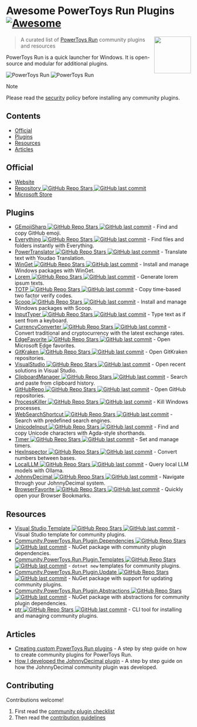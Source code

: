 # Awesome PowerToys Run Plugins [![Awesome](https://awesome.re/badge.svg)](https://awesome.re)<!-- omit in toc -->

<!--lint disable double-link-->
[<img src="https://github.com/hlaueriksson/awesome-powertoys-run-plugins/raw/main/powertoys-logo.png" align="right" width="100">](https://learn.microsoft.com/en-us/windows/powertoys/run)

> A curated list of [PowerToys Run](https://learn.microsoft.com/en-us/windows/powertoys/run) community plugins and resources
<!--lint enable double-link-->

PowerToys Run is a quick launcher for Windows. It is open-source and modular for additional plugins.

![PowerToys Run](https://github.com/hlaueriksson/awesome-powertoys-run-plugins/raw/main/launcher-dark.png)
![PowerToys Run](https://github.com/hlaueriksson/awesome-powertoys-run-plugins/raw/main/launcher-light.png)

<!--lint disable no-undefined-references-->
> [!NOTE]
> Please read the [security](security.md) policy before installing any community plugins.
<!--lint enable no-undefined-references-->

## Contents

- [Official](#official)
- [Plugins](#plugins)
- [Resources](#resources)
- [Articles](#articles)

## Official

- [Website](https://learn.microsoft.com/en-us/windows/powertoys/run)
- [Repository ![GitHub Repo Stars](https://img.shields.io/github/stars/microsoft/PowerToys) ![GitHub last commit](https://img.shields.io/github/last-commit/microsoft/PowerToys)](https://github.com/microsoft/PowerToys)
- [Microsoft Store](https://apps.microsoft.com/detail/xp89dcgq3k6vld)

## Plugins

- [GEmojiSharp ![GitHub Repo Stars](https://img.shields.io/github/stars/hlaueriksson/GEmojiSharp) ![GitHub last commit](https://img.shields.io/github/last-commit/hlaueriksson/GEmojiSharp)](https://github.com/hlaueriksson/GEmojiSharp#gemojisharppowertoysrun) - Find and copy GitHub emoji.
- [Everything ![GitHub Repo Stars](https://img.shields.io/github/stars/lin-ycv/EverythingPowerToys) ![GitHub last commit](https://img.shields.io/github/last-commit/lin-ycv/EverythingPowerToys)](https://github.com/lin-ycv/EverythingPowerToys) - Find files and folders instantly with Everything.
- [PowerTranslator ![GitHub Repo Stars](https://img.shields.io/github/stars/N0I0C0K/PowerTranslator) ![GitHub last commit](https://img.shields.io/github/last-commit/N0I0C0K/PowerTranslator)](https://github.com/N0I0C0K/PowerTranslator) - Translate text with Youdao Translation.
- [WinGet ![GitHub Repo Stars](https://img.shields.io/github/stars/bostrot/PowerToysRunPluginWinget) ![GitHub last commit](https://img.shields.io/github/last-commit/bostrot/PowerToysRunPluginWinget)](https://github.com/bostrot/PowerToysRunPluginWinget) - Install and manage Windows packages with WinGet.
- [Lorem ![GitHub Repo Stars](https://img.shields.io/github/stars/dxn-9/prun-lorem) ![GitHub last commit](https://img.shields.io/github/last-commit/dxn-9/prun-lorem)](https://github.com/dxn-9/prun-lorem) - Generate lorem ipsum texts.
- [TOTP ![GitHub Repo Stars](https://img.shields.io/github/stars/KawaiiZapic/PowertoysRunTOTP) ![GitHub last commit](https://img.shields.io/github/last-commit/KawaiiZapic/PowertoysRunTOTP)](https://github.com/KawaiiZapic/PowertoysRunTOTP) - Copy time-based two factor verify codes.
- [Scoop ![GitHub Repo Stars](https://img.shields.io/github/stars/Quriz/PowerToysRunScoop) ![GitHub last commit](https://img.shields.io/github/last-commit/Quriz/PowerToysRunScoop)](https://github.com/Quriz/PowerToysRunScoop) - Install and manage Windows packages with Scoop.
- [InputTyper ![GitHub Repo Stars](https://img.shields.io/github/stars/CoreyHayward/PowerToys-Run-InputTyper) ![GitHub last commit](https://img.shields.io/github/last-commit/CoreyHayward/PowerToys-Run-InputTyper)](https://github.com/CoreyHayward/PowerToys-Run-InputTyper) - Type text as if sent from a keyboard.
- [CurrencyConverter ![GitHub Repo Stars](https://img.shields.io/github/stars/Advaith3600/PowerToys-Run-Currency-Converter) ![GitHub last commit](https://img.shields.io/github/last-commit/Advaith3600/PowerToys-Run-Currency-Converter)](https://github.com/Advaith3600/PowerToys-Run-Currency-Converter) - Convert traditional and cryptocurrency with the latest exchange rates.
- [EdgeFavorite ![GitHub Repo Stars](https://img.shields.io/github/stars/davidegiacometti/PowerToys-Run-EdgeFavorite) ![GitHub last commit](https://img.shields.io/github/last-commit/davidegiacometti/PowerToys-Run-EdgeFavorite)](https://github.com/davidegiacometti/PowerToys-Run-EdgeFavorite) - Open Microsoft Edge favorites.
- [GitKraken ![GitHub Repo Stars](https://img.shields.io/github/stars/davidegiacometti/PowerToys-Run-GitKraken) ![GitHub last commit](https://img.shields.io/github/last-commit/davidegiacometti/PowerToys-Run-GitKraken)](https://github.com/davidegiacometti/PowerToys-Run-GitKraken) - Open GitKraken repositories.
- [VisualStudio ![GitHub Repo Stars](https://img.shields.io/github/stars/davidegiacometti/PowerToys-Run-VisualStudio) ![GitHub last commit](https://img.shields.io/github/last-commit/davidegiacometti/PowerToys-Run-VisualStudio)](https://github.com/davidegiacometti/PowerToys-Run-VisualStudio) - Open recent solutions in Visual Studio.
- [ClipboardManager ![GitHub Repo Stars](https://img.shields.io/github/stars/CoreyHayward/PowerToys-Run-ClipboardManager) ![GitHub last commit](https://img.shields.io/github/last-commit/CoreyHayward/PowerToys-Run-ClipboardManager)](https://github.com/CoreyHayward/PowerToys-Run-ClipboardManager) - Search and paste from clipboard history.
- [GitHubRepo ![GitHub Repo Stars](https://img.shields.io/github/stars/8LWXpg/PowerToysRun-GitHubRepo) ![GitHub last commit](https://img.shields.io/github/last-commit/8LWXpg/PowerToysRun-GitHubRepo)](https://github.com/8LWXpg/PowerToysRun-GitHubRepo) - Open GitHub repositories.
- [ProcessKiller ![GitHub Repo Stars](https://img.shields.io/github/stars/8LWXpg/PowerToysRun-ProcessKiller) ![GitHub last commit](https://img.shields.io/github/last-commit/8LWXpg/PowerToysRun-ProcessKiller)](https://github.com/8LWXpg/PowerToysRun-ProcessKiller) - Kill Windows processes.
- [WebSearchShortcut ![GitHub Repo Stars](https://img.shields.io/github/stars/Daydreamer-riri/PowerToys-Run-WebSearchShortcut) ![GitHub last commit](https://img.shields.io/github/last-commit/Daydreamer-riri/PowerToys-Run-WebSearchShortcut)](https://github.com/Daydreamer-riri/PowerToys-Run-WebSearchShortcut) - Search with predefined search engines.
- [UnicodeInput ![GitHub Repo Stars](https://img.shields.io/github/stars/nathancartlidge/powertoys-run-unicode) ![GitHub last commit](https://img.shields.io/github/last-commit/nathancartlidge/powertoys-run-unicode)](https://github.com/nathancartlidge/powertoys-run-unicode) - Find and copy Unicode characters with Agda-style shorthands.
- [Timer ![GitHub Repo Stars](https://img.shields.io/github/stars/CoreyHayward/PowerToys-Run-Timer) ![GitHub last commit](https://img.shields.io/github/last-commit/CoreyHayward/PowerToys-Run-Timer)](https://github.com/CoreyHayward/PowerToys-Run-Timer) - Set and manage timers.
- [HexInspector ![GitHub Repo Stars](https://img.shields.io/github/stars/NaroZeol/PowerHexInspector) ![GitHub last commit](https://img.shields.io/github/last-commit/NaroZeol/PowerHexInspector)](https://github.com/NaroZeol/PowerHexInspector) - Convert numbers between bases.
- [LocalLLM ![GitHub Repo Stars](https://img.shields.io/github/stars/Darkdriller/PowerToys-Run-LocalLLm) ![GitHub last commit](https://img.shields.io/github/last-commit/Darkdriller/PowerToys-Run-LocalLLm)](https://github.com/Darkdriller/PowerToys-Run-LocalLLm) - Query local LLM models with Ollama.
- [JohnnyDecimal ![GitHub Repo Stars](https://img.shields.io/github/stars/seguri/PowerToys-Run-JohnnyDecimal) ![GitHub last commit](https://img.shields.io/github/last-commit/seguri/PowerToys-Run-JohnnyDecimal)](https://github.com/seguri/PowerToys-Run-JohnnyDecimal) - Navigate through your JohnnyDecimal system.
- [BrowserFavorite ![GitHub Repo Stars](https://img.shields.io/github/stars/Der-Penz/PowerToys-Run-BrowserFavorite) ![GitHub last commit](https://img.shields.io/github/last-commit/Der-Penz/PowerToys-Run-BrowserFavorite)](https://github.com/Der-Penz/PowerToys-Run-BrowserFavorite) - Quickly open your Browser Bookmarks.

## Resources

- [Visual Studio Template ![GitHub Repo Stars](https://img.shields.io/github/stars/8LWXpg/PowerToysRun-PluginTemplate) ![GitHub last commit](https://img.shields.io/github/last-commit/8LWXpg/PowerToysRun-PluginTemplate)](https://github.com/8LWXpg/PowerToysRun-PluginTemplate) - Visual Studio template for community plugins.
- [Community.PowerToys.Run.Plugin.Dependencies ![GitHub Repo Stars](https://img.shields.io/github/stars/hlaueriksson/Community.PowerToys.Run.Plugin.Dependencies) ![GitHub last commit](https://img.shields.io/github/last-commit/hlaueriksson/Community.PowerToys.Run.Plugin.Dependencies)](https://github.com/hlaueriksson/Community.PowerToys.Run.Plugin.Dependencies) - NuGet package with community plugin dependencies.
- [Community.PowerToys.Run.Plugin.Templates ![GitHub Repo Stars](https://img.shields.io/github/stars/hlaueriksson/Community.PowerToys.Run.Plugin.Templates) ![GitHub last commit](https://img.shields.io/github/last-commit/hlaueriksson/Community.PowerToys.Run.Plugin.Templates)](https://github.com/hlaueriksson/Community.PowerToys.Run.Plugin.Templates) - `dotnet new` templates for community plugins.
- [Community.PowerToys.Run.Plugin.Update ![GitHub Repo Stars](https://img.shields.io/github/stars/hlaueriksson/Community.PowerToys.Run.Plugin.Update) ![GitHub last commit](https://img.shields.io/github/last-commit/hlaueriksson/Community.PowerToys.Run.Plugin.Update)](https://github.com/hlaueriksson/Community.PowerToys.Run.Plugin.Update) - NuGet package with support for updating community plugins.
- [Community.PowerToys.Run.Plugin.Abstractions ![GitHub Repo Stars](https://img.shields.io/github/stars/hlaueriksson/Community.PowerToys.Run.Plugin.Abstractions) ![GitHub last commit](https://img.shields.io/github/last-commit/hlaueriksson/Community.PowerToys.Run.Plugin.Abstractions)](https://github.com/hlaueriksson/Community.PowerToys.Run.Plugin.Abstractions) - NuGet package with abstractions for community plugin dependencies.
- [ptr ![GitHub Repo Stars](https://img.shields.io/github/stars/8LWXpg/ptr) ![GitHub last commit](https://img.shields.io/github/last-commit/8LWXpg/ptr)](https://github.com/8LWXpg/ptr) - CLI tool for installing and managing community plugins.

## Articles

- [Creating custom PowerToys Run plugins](https://conductofcode.io/post/creating-custom-powertoys-run-plugins/) - A step by step guide on how to create community plugins for PowerToys Run.
- [How I developed the JohnnyDecimal plugin](https://blog.seguri.dev/posts/powertoys-run-johnnydecimal/) - A step by step guide on how the JohnnyDecimal community plugin was developed.

## Contributing

Contributions welcome!

1. First read the [community plugin checklist](checklist.md)
2. Then read the [contribution guidelines](contributing.md)

<!--
npx awesome-lint https://github.com/hlaueriksson/awesome-powertoys-run-plugins
-->
